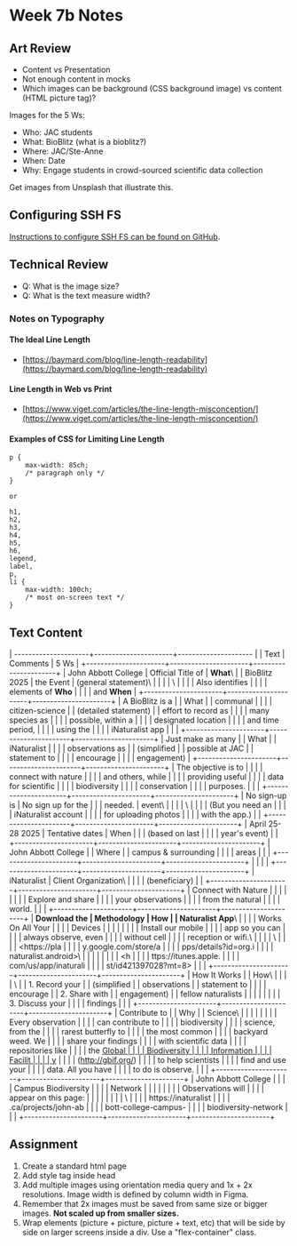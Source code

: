 # Week 7b Notes

## Art Review

- Content vs Presentation 
- Not enough content in mocks
- Which images can be background (CSS background image) vs content (HTML picture tag)?


Images for the 5 Ws:

- Who: JAC students 
- What: BioBlitz (what is a bioblitz?)
- Where: JAC/Ste-Anne
- When: Date
- Why: Engage students in crowd-sourced scientific data collection

Get images from Unsplash that illustrate this. 


## Configuring SSH FS

[Instructions to configure SSH FS can be found on GitHub](https://github.com/JACGWD/configuring-sshfs).


## Technical Review

- Q: What is the image size?
- Q: What is the text measure width? 

### Notes on Typography

#### The Ideal Line Length
- [https://baymard.com/blog/line-length-readability](https://baymard.com/blog/line-length-readability)

#### Line Length in Web vs Print
- [https://www.viget.com/articles/the-line-length-misconception/](https://www.viget.com/articles/the-line-length-misconception/)

#### Examples of CSS for Limiting Line Length

    p { 
        max-width: 85ch; 
        /* paragraph only */
    } 

    or

    h1,
    h2,
    h3,
    h4,
    h5,
    h6,
    legend,
    label,
    p,
    li { 
        max-width: 100ch; 
        /* most on-screen text */
    }  

## Text Content

| ---------------------+----------------------+--------------------- |
| Text                 | Comments             |  5 Ws                |
+----------------------+----------------------+----------------------+
| John Abbott College  | Official Title of    | **What**\            |
| BioBlitz 2025        | the Event            | (general statement)\ |
|                      |                      | \                    |
|                      |                      | Also identifies      |
|                      |                      | elements of **Who**  |
|                      |                      | and **When**         |
+----------------------+----------------------+----------------------+
| A BioBlitz is a      |                      | What                 |
| communal             |                      |                      |
| citizen-science      |                      | (detailed statement) |
| effort to record as  |                      |                      |
| many species as      |                      |                      |
| possible, within a   |                      |                      |
| designated location  |                      |                      |
| and time period,     |                      |                      |
| using the            |                      |                      |
| iNaturalist app      |                      |                      |
+----------------------+----------------------+----------------------+
| Just make as many    |                      | What                 |
| iNaturalist          |                      |                      |
| observations as      |                      | (simplified          |
| possible at JAC      |                      | statement to         |
|                      |                      | encourage            |
|                      |                      | engagement)          |
+----------------------+----------------------+----------------------+
| The objective is to  |                      |                      |
| connect with nature  |                      |                      |
| and others, while    |                      |                      |
| providing useful     |                      |                      |
| data for scientific  |                      |                      |
| biodiversity         |                      |                      |
| conservation         |                      |                      |
| purposes.            |                      |                      |
+----------------------+----------------------+----------------------+
| No sign-up is        | No sign up for the   |                      |
| needed.              | event\               |                      |
|                      | \                    |                      |
|                      | (But you need an     |                      |
|                      | iNaturalist account  |                      |
|                      | for uploading photos |                      |
|                      | with the app.)       |                      |
+----------------------+----------------------+----------------------+
| April 25-28 2025     | Tentative dates      | When                 |
|                      | (based on last       |                      |
|                      | year's event)        |                      |
+----------------------+----------------------+----------------------+
| John Abbott College  |                      | Where                |
| campus & surrounding |                      |                      |
| areas                |                      |                      |
+----------------------+----------------------+----------------------+
|                      |                      |                      |
+----------------------+----------------------+----------------------+
| iNaturalist          | Client Organization\ |                      |
|                      | (beneficiary)        |                      |
+----------------------+----------------------+----------------------+
| Connect with Nature  |                      |                      |
|                      |                      |                      |
| Explore and share    |                      |                      |
| your observations    |                      |                      |
| from the natural     |                      |                      |
| world.               |                      |                      |
+----------------------+----------------------+----------------------+
| **Download the       | Methodology          | How                  |
| Naturalist App**\    |                      |                      |
| Works On All Your    |                      |                      |
| Devices              |                      |                      |
|                      |                      |                      |
| Install our mobile   |                      |                      |
| app so you can       |                      |                      |
| always observe, even |                      |                      |
| without cell         |                      |                      |
| reception or wifi.\  |                      |                      |
| \                    |                      |                      |
| <https://pla         |                      |                      |
| y.google.com/store/a |                      |                      |
| pps/details?id=org.i |                      |                      |
| naturalist.android>\ |                      |                      |
|                      |                      |                      |
| <h                   |                      |                      |
| ttps://itunes.apple. |                      |                      |
| com/us/app/inaturali |                      |                      |
| st/id421397028?mt=8> |                      |                      |
+----------------------+----------------------+----------------------+
| How It Works         |                      | How\                 |
|                      |                      | \                    |
| 1\. Record your      |                      | (simplified          |
| observations         |                      | statement to         |
|                      |                      | encourage            |
| 2\. Share with       |                      | engagement)          |
| fellow naturalists   |                      |                      |
|                      |                      |                      |
| 3\. Discuss your     |                      |                      |
| findings             |                      |                      |
+----------------------+----------------------+----------------------+
| Contribute to        |                      | Why                  |
| Science\             |                      |                      |
|                      |                      |                      |
| Every observation    |                      |                      |
| can contribute to    |                      |                      |
| biodiversity         |                      |                      |
| science, from the    |                      |                      |
| rarest butterfly to  |                      |                      |
| the most common      |                      |                      |
| backyard weed. We    |                      |                      |
| share your findings  |                      |                      |
| with scientific data |                      |                      |
| repositories like    |                      |                      |
| the [Global          |                      |                      |
| Biodiversity         |                      |                      |
| Information          |                      |                      |
| Facilit              |                      |                      |
| y](http://gbif.org/) |                      |                      |
| (http://gbif.org/)   |                      |                      |
| to help scientists   |                      |                      |
| find and use your    |                      |                      |
| data. All you have   |                      |                      |
| to do is observe.    |                      |                      |
+----------------------+----------------------+----------------------+
| John Abbott College  |                      |                      |
| Campus Biodiversity  |                      |                      |
| Network              |                      |                      |
|                      |                      |                      |
| Observations will    |                      |                      |
| appear on this page: |                      |                      |
|                      |                      |                      |
| \                    |                      |                      |
| https://inaturalist  |                      |                      |
| .ca/projects/john-ab |                      |                      |
| bott-college-campus- |                      |                      |
| biodiversity-network |                      |                      |
+----------------------+----------------------+----------------------+


## Assignment

1. Create a standard html page
2. Add style tag inside head
3. Add multiple images using orientation media query and 1x + 2x resolutions. Image width is defined by column width in Figma. 
4. Remember that 2x images must be saved from same size or bigger images. **Not scaled up from smaller sizes.** 
5. Wrap elements (picture + picture, picture + text, etc) that will be side by side on larger screens inside a div. Use a "flex-container" class. 